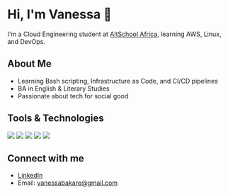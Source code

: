 # Hi, I'm Vanessa 👋

I'm a Cloud Engineering student at [AltSchool Africa](https://altschoolafrica.com), learning AWS, Linux, and DevOps.

## About Me
- Learning Bash scripting, Infrastructure as Code, and CI/CD pipelines
- BA in English & Literary Studies
- Passionate about tech for social good

## Tools & Technologies

<img src="https://img.shields.io/badge/AWS-232F3E?style=flat&logo=amazonaws&logoColor=white" /> 
<img src="https://img.shields.io/badge/Linux-FCC624?style=flat&logo=linux&logoColor=black" /> 
<img src="https://img.shields.io/badge/Bash-4EAA25?style=flat&logo=gnu-bash&logoColor=white" /> 
<img src="https://img.shields.io/badge/HTML5-E34F26?style=flat&logo=html5&logoColor=white" /> 
<img src="https://img.shields.io/badge/CSS3-1572B6?style=flat&logo=css3&logoColor=white" />

## Connect with me
- [LinkedIn](http://linkedin.com/in/bakare-vanessa)  
- Email: vanessabakare@gmail.com

